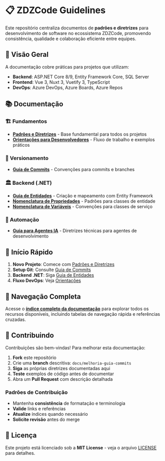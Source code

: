 # 📋 ZDZCode Guidelines

Este repositório centraliza documentos de **padrões e diretrizes** para desenvolvimento de software no ecossistema ZDZCode, promovendo consistência, qualidade e colaboração eficiente entre equipes.

## 🎯 Visão Geral

A documentação cobre práticas para projetos que utilizam:
- **Backend**: ASP.NET Core 8/9, Entity Framework Core, SQL Server
- **Frontend**: Vue 3, Nuxt 3, Vuetify 3, TypeScript  
- **DevOps**: Azure DevOps, Azure Boards, Azure Repos

## 📚 Documentação

### 🏗️ Fundamentos
- **[Padrões e Diretrizes](./docs/padroes-e-diretrizes.md)** - Base fundamental para todos os projetos
- **[Orientações para Desenvolvedores](./docs/orientacoes-desenvolvedores.md)** - Fluxo de trabalho e exemplos práticos

### 📝 Versionamento
- **[Guia de Commits](./docs/guia-de-commits.md)** - Convenções para commits e branches

### 🏛️ Backend (.NET)
- **[Guia de Entidades](./docs/guia-entidades.md)** - Criação e mapeamento com Entity Framework
- **[Nomenclatura de Propriedades](./docs/nomenclatura-propriedades-entidade.md)** - Padrões para classes de entidade
- **[Nomenclatura de Variáveis](./docs/nomenclatura-variaveis-servico.md)** - Convenções para classes de serviço

### 🤖 Automação
- **[Guia para Agentes IA](./AGENTS.md)** - Diretrizes técnicas para agentes de desenvolvimento

## 🚀 Início Rápido

1. **Novo Projeto**: Comece com [Padrões e Diretrizes](./docs/padroes-e-diretrizes.md)
2. **Setup Git**: Consulte [Guia de Commits](./docs/guia-de-commits.md)  
3. **Backend .NET**: Siga [Guia de Entidades](./docs/guia-entidades.md)
4. **Fluxo DevOps**: Veja [Orientações](./docs/orientacoes-desenvolvedores.md)

## 📖 Navegação Completa

Acesse o **[índice completo da documentação](./docs/README.md)** para explorar todos os recursos disponíveis, incluindo tabelas de navegação rápida e referências cruzadas.

## 🤝 Contribuindo

Contribuições são bem-vindas! Para melhorar esta documentação:

1. **Fork** este repositório
2. Crie uma **branch** descritiva: `docs/melhoria-guia-commits`  
3. **Siga** as próprias diretrizes documentadas aqui
4. **Teste** exemplos de código antes de documentar
5. Abra um **Pull Request** com descrição detalhada

### Padrões de Contribuição
- Mantenha **consistência** de formatação e terminologia
- **Valide** links e referências
- **Atualize** índices quando necessário
- **Solicite revisão** antes do merge

## 📄 Licença

Este projeto está licenciado sob a **MIT License** - veja o arquivo [LICENSE](LICENSE) para detalhes.
